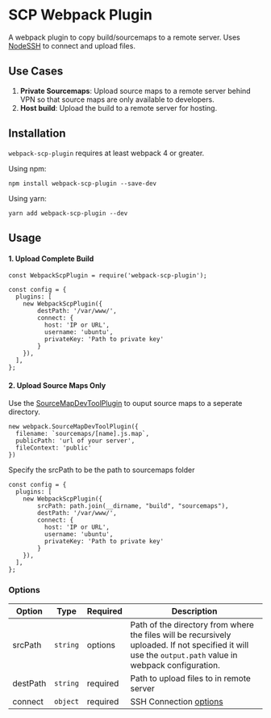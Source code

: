 # SCP Webpack Plugin

A webpack plugin to copy build/sourcemaps to a remote server. Uses [NodeSSH](https://www.npmjs.com/package/node-ssh) to connect and upload files.

## Use Cases
1. **Private Sourcemaps**: Upload source maps to a remote server behind VPN so that source maps are only available to developers.
2. **Host build**: Upload the build to a remote server for hosting. 

## Installation
`webpack-scp-plugin` requires at least webpack 4 or greater.

Using npm:

```npm install webpack-scp-plugin --save-dev```

Using yarn:

```yarn add webpack-scp-plugin --dev```

## Usage

#### 1. Upload Complete Build
```
const WebpackScpPlugin = require('webpack-scp-plugin');

const config = {
  plugins: [
    new WebpackScpPlugin({
        destPath: '/var/www/',
        connect: {
          host: 'IP or URL',
          username: 'ubuntu',
          privateKey: 'Path to private key'
        }
    }),
  ],
};
```
#### 2. Upload Source Maps Only
Use the [SourceMapDevToolPlugin](https://webpack.js.org/plugins/source-map-dev-tool-plugin/) to ouput source maps to a seperate directory.
```
new webpack.SourceMapDevToolPlugin({
  filename: `sourcemaps/[name].js.map`,
  publicPath: 'url of your server',
  fileContext: 'public'
})
```
Specify the srcPath to be the path to sourcemaps folder
```
const config = {
  plugins: [
    new WebpackScpPlugin({
        srcPath: path.join(__dirname, "build", "sourcemaps"),
        destPath: '/var/www/',
        connect: {
          host: 'IP or URL',
          username: 'ubuntu',
          privateKey: 'Path to private key'
        }
    }),
  ],
};
```


### Options
|Option     |Type    |Required   |Description 
|-----------|--------|-----------|-----------
|srcPath       |`string`|options   | Path of the directory from where the files will be recursively uploaded. If not specified it will use the `output.path` value in webpack configuration. 
|destPath    |`string`|required   | Path to upload files to in remote server
|connect     |`object`|required   | SSH Connection [options](https://github.com/steelbrain/node-ssh)


